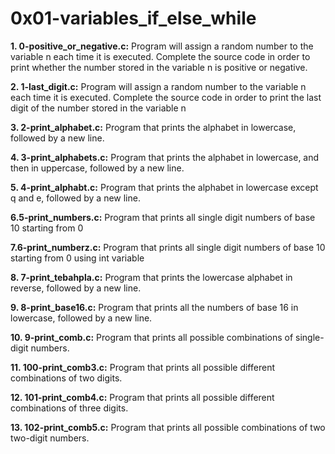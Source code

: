 # 0x01-variables_if_else_while

**1. 0-positive_or_negative.c:** Program will assign a random number to the variable n each time it is executed. Complete the source code in order to print whether the number stored in the variable n is positive or negative.

**2. 1-last_digit.c:** Program will assign a random number to the variable n each time it is executed. Complete the source code in order to print the last digit of the number stored in the variable n

**3. 2-print_alphabet.c:** Program that prints the alphabet in lowercase, followed by a new line.

**4. 3-print_alphabets.c:** Program that prints the alphabet in lowercase, and then in uppercase, followed by a new line.

**5. 4-print_alphabt.c:** Program that prints the alphabet in lowercase except q and e, followed by a new line.

**6.5-print_numbers.c:** Program that prints all single digit numbers of base 10 starting from 0

**7.6-print_numberz.c:** Program that prints all single digit numbers of base 10 starting from 0 using int variable

**8. 7-print_tebahpla.c:** Program that prints the lowercase alphabet in reverse, followed by a new line.

**9. 8-print_base16.c:** Program that prints all the numbers of base 16 in lowercase, followed by a new line.

**10. 9-print_comb.c:** Program that prints all possible combinations of single-digit numbers.

**11. 100-print_comb3.c:** Program that prints all possible different combinations of two digits.

**12. 101-print_comb4.c:** Program that prints all possible different combinations of three digits.

**13. 102-print_comb5.c:** Program that prints all possible combinations of two two-digit numbers.